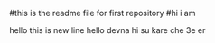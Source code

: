 #this is the readme file for first repository
#hi i am 


hello
this is new line
hello devna
hi
su kare che
3e
er
